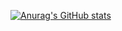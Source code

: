 <!--CalculateRanksAPI-->
[![Anurag's GitHub stats](https://github-readme-stats.vercel.app/api?username=yujinkim1&count_private=true&show_icons=true&title_color=#ffffff&text_color=#ffffff&bg_color=45,#12c2e9,#c471ed,#f64f59)](https://github.com/anuraghazra/github-readme-stats)